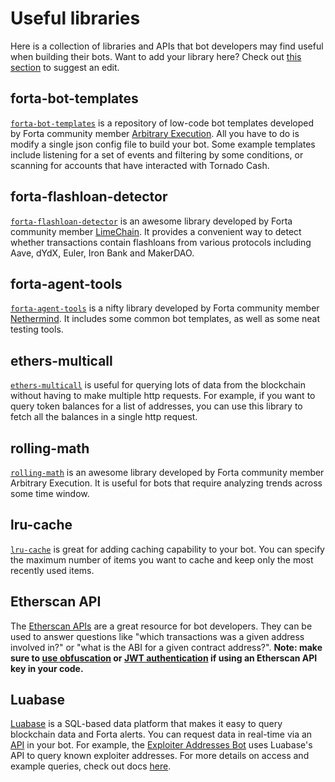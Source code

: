 # Useful libraries

Here is a collection of libraries and APIs that bot developers may find useful when building their bots. Want to add your library here? Check out [this section](/contributing/#improve-the-documentation) to suggest an edit.

## forta-bot-templates

[`forta-bot-templates`](https://github.com/arbitraryexecution/forta-bot-templates) is a repository of low-code bot templates developed by Forta community member [Arbitrary Execution](https://www.arbitraryexecution.com/). All you have to do is modify a single json config file to build your bot. Some example templates include listening for a set of events and filtering by some conditions, or scanning for accounts that have interacted with Tornado Cash.


## forta-flashloan-detector

[`forta-flashloan-detector`](https://www.npmjs.com/package/forta-flashloan-detector) is an awesome library developed by Forta community member [LimeChain](https://limechain.tech/). It provides a convenient way to detect whether transactions contain flashloans from various protocols including Aave, dYdX, Euler, Iron Bank and MakerDAO.

## forta-agent-tools

[`forta-agent-tools`](https://www.npmjs.com/package/forta-agent-tools) is a nifty library developed by Forta community member [Nethermind](https://nethermind.io/). It includes some common bot templates, as well as some neat testing tools.


## ethers-multicall

[`ethers-multicall`](https://www.npmjs.com/package/ethers-multicall) is useful for querying lots of data from the blockchain without having to make multiple http requests. For example, if you want to query token balances for a list of addresses, you can use this library to fetch all the balances in a single http request.


## rolling-math

[`rolling-math`](https://www.npmjs.com/package/rolling-math) is an awesome library developed by Forta community member Arbitrary Execution. It is useful for bots that require analyzing trends across some time window.

## lru-cache

[`lru-cache`](https://www.npmjs.com/package/lru-cache) is great for adding caching capability to your bot. You can specify the maximum number of items you want to cache and keep only the most recently used items.

## Etherscan API

The [Etherscan APIs](https://etherscan.io/apis) are a great resource for bot developers. They can be used to answer questions like "which transactions was a given address involved in?" or "what is the ABI for a given contract address?". **Note: make sure to [use obfuscation](sensitive-data.md) or [JWT authentication](jwt-auth.md) if using an Etherscan API key in your code.**

## Luabase

[Luabase](https://luabase.com) is a SQL-based data platform that makes it easy to query blockchain data and Forta alerts. You can request data in real-time via an [API](https://luabase.notion.site/2067e9caa29448ccafe729518cf67ea6?v=a370577950c0407f939df3fa7362daff&p=0bf87e362d9645d2bc2d9876cc549a72&pm=s) in your bot. For example, the [Exploiter Addresses Bot](https://github.com/forta-network/starter-kits/tree/main/exploiter-addresses-py#exploiter-addresses-detection-bot) uses Luabase's API to query known exploiter addresses. For more details on access and example queries, check out docs [here](luabase-access.md).
